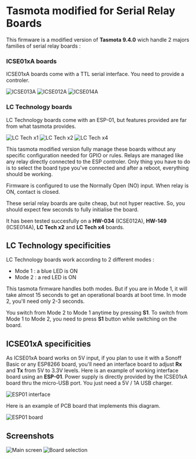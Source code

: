 Tasmota modified for Serial Relay Boards
=============

This firmware is a modified version of **Tasmota 9.4.0** wich handle 2 majors families of serial relay boards :

### ICSE01xA boards

ICSE01xA boards come with a TTL serial interface. You need to provide a controler.

![ICSE013A](https://raw.githubusercontent.com/NicolasBernaerts/tasmota/master/serialrelay/screen/serialrelay-icse013a.png) ![ICSE012A](https://raw.githubusercontent.com/NicolasBernaerts/tasmota/master/serialrelay/screen/serialrelay-icse012a.png) ![ICSE014A](https://raw.githubusercontent.com/NicolasBernaerts/tasmota/master/serialrelay/screen/serialrelay-icse014a.png)

 ### LC Technology boards

LC Technology boards come with an ESP-01, but features provided are far from what tasmota provides.

![LC Tech x1](https://raw.githubusercontent.com/NicolasBernaerts/tasmota/master/serialrelay/screen/serialrelay-lctech-x1.png) ![LC Tech x2](https://raw.githubusercontent.com/NicolasBernaerts/tasmota/master/serialrelay/screen/serialrelay-lctech-x2.png) ![LC Tech x4](https://raw.githubusercontent.com/NicolasBernaerts/tasmota/master/serialrelay/screen/serialrelay-lctech-x4.png) 


This tasmota modified version fully manage these boards without any specific configuration needed for GPIO or rules. Relays are managed like any relay directly connected to the ESP controler. Only thing you have to do is to select the board type you've connected and after a reboot, everything should be working.

Firmware is configured to use the Normally Open (NO) input. When relay is ON, contact is closed.

These serial relay boards are quite cheap, but not hyper reactive. So, you should expect few seconds to fully initialise the board.

It has been tested succesfully on a **HW-034** (ICSE012A), **HW-149** (ICSE014A), **LC Tech x2** and **LC Tech x4** boards.

## LC Technology specificities

LC Technology boards work according to 2 different modes :
  * Mode 1 : a blue LED is ON
  * Mode 2 : a red LED is ON
 
This tasmota firmware handles both modes. But if you are in Mode 1, it will take almost 15 seconds to get an operational boards at boot time. In mode 2, you'll need only 2-3 seconds.

You switch from Mode 2 to Mode 1 anytime by pressing **S1**. To switch from Mode 1 to Mode 2, you need to press **S1** button while switching on the board. 

## ICSE01xA specificities

As ICSE01xA board works on 5V input, if you plan to use it with a Sonoff Basic or any ESP8266 board, you'll need an interface board to adjust **Rx** and **Tx** from 5V to 3.3V levels. Here is an example of working interface board using an **ESP-01**. Power supply is directly provided by the ICSE01xA board thru the micro-USB port. You just need a 5V / 1A USB charger.

![ESP01 interface](https://raw.githubusercontent.com/NicolasBernaerts/tasmota/master/serialrelay/screen/tasmota-icse-diagram.png)

Here is an example of PCB board that implements this diagram.

![ESP01 board](https://raw.githubusercontent.com/NicolasBernaerts/tasmota/master/serialrelay/screen/tasmota-icse-pcb.png)

## Screenshots

![Main screen](https://raw.githubusercontent.com/NicolasBernaerts/tasmota/master/serialrelay/screen/tasmota-serialrelay-main.png) ![Board selection](https://raw.githubusercontent.com/NicolasBernaerts/tasmota/master/serialrelay/screen/tasmota-serialrelay-boardselect.png)

